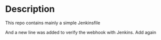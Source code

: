 # Description

This repo contains mainly a simple Jenkinsfile

And a new line was added to verify the webhook with Jenkins.
Add again
